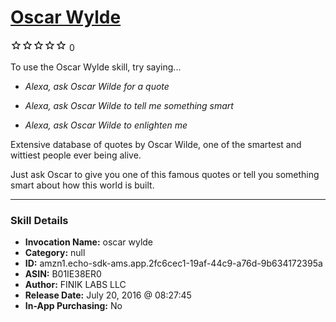 # [Oscar Wylde](http://alexa.amazon.com/#skills/amzn1.echo-sdk-ams.app.2fc6cec1-19af-44c9-a76d-9b634172395a)
![0 stars](../../images/ic_star_border_black_18dp_1x.png)![0 stars](../../images/ic_star_border_black_18dp_1x.png)![0 stars](../../images/ic_star_border_black_18dp_1x.png)![0 stars](../../images/ic_star_border_black_18dp_1x.png)![0 stars](../../images/ic_star_border_black_18dp_1x.png) 0

To use the Oscar Wylde skill, try saying...

* *Alexa, ask Oscar Wilde for a quote*

* *Alexa, ask Oscar Wilde to tell me something smart*

* *Alexa, ask Oscar Wilde to enlighten me*

Extensive database of quotes by Oscar Wilde, one of the smartest and wittiest people ever being alive.

Just ask Oscar to give you one of this famous quotes or tell you something smart about how this world is built.

***

### Skill Details

* **Invocation Name:** oscar wylde
* **Category:** null
* **ID:** amzn1.echo-sdk-ams.app.2fc6cec1-19af-44c9-a76d-9b634172395a
* **ASIN:** B01IE38ER0
* **Author:** FINIK LABS LLC
* **Release Date:** July 20, 2016 @ 08:27:45
* **In-App Purchasing:** No
